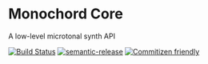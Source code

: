 # Monochord Core

A low-level microtonal synth API

[![Build Status](https://travis-ci.org/meszaros-lajos-gyorgy/monochord-core.svg?branch=master)](https://travis-ci.org/meszaros-lajos-gyorgy/monochord-core)
[![semantic-release](https://img.shields.io/badge/%20%20%F0%9F%93%A6%F0%9F%9A%80-semantic--release-e10079.svg)](https://github.com/semantic-release/semantic-release)
[![Commitizen friendly](https://img.shields.io/badge/commitizen-friendly-brightgreen.svg)](http://commitizen.github.io/cz-cli/)

